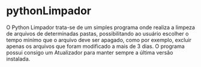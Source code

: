 # pythonLimpador

O Python Limpador trata-se de um simples programa onde realiza a limpeza de arquivos de determinadas pastas, possibilitando ao usuário escolher o tempo minímo que o arquivo deve ser apagado, como por exemplo, excluir apenas os arquivos que foram modificado a mais de 3 dias. O programa possui consigo um Atualizador para manter sempre a última versão instalada.
